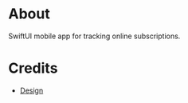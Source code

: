 # About

SwiftUI mobile app for tracking online subscriptions.

# Credits

- [Design](https://dribbble.com/shots/24922189-Subscription-tracker-multiple-subscriptions-in-one-day)
